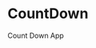 # CountDown
 Count Down App
     
          
                                                    
                                                           
                                           
                        
               
    
    
     
 
